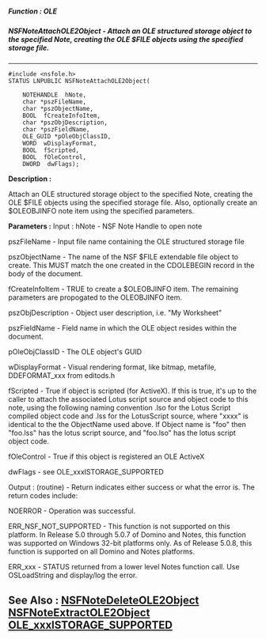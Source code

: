 ##### Function : OLE
##### NSFNoteAttachOLE2Object - Attach an OLE structured storage object to the specified Note, creating the OLE $FILE objects using the specified storage file.
---
```
#include <nsfole.h>
STATUS LNPUBLIC NSFNoteAttachOLE2Object(

	NOTEHANDLE  hNote,
	char *pszFileName,
	char *pszObjectName,
	BOOL  fCreateInfoItem,
	char *pszObjDescription,
	char *pszFieldName,
	OLE_GUID *pOleObjClassID,
	WORD  wDisplayFormat,
	BOOL  fScripted,
	BOOL  fOleControl,
	DWORD  dwFlags);
```
**Description :**

Attach an OLE structured storage object to the specified Note, creating the OLE 
$FILE objects using the specified storage file.  Also, optionally create an 
$OLEOBJINFO note item using the specified parameters.

**Parameters :**
Input :
hNote  -  NSF Note Handle to open note

pszFileName  -  Input file name containing the OLE structured storage file

pszObjectName  -  The name of the NSF $FILE extendable file object to create. This MUST match the one created in the CDOLEBEGIN record in the body of the document.

fCreateInfoItem  -  TRUE to create a $OLEOBJINFO item.  The remaining parameters are propogated to the OLEOBJINFO item.

pszObjDescription  -  Object user description, i.e. "My Worksheet"

pszFieldName  -  Field name in which the OLE object resides within the document.

pOleObjClassID  -  The OLE object's GUID

wDisplayFormat  -  Visual rendering format, like bitmap, metafile,  DDEFORMAT_xxx from editods.h

fScripted  -  True if object is scripted (for ActiveX).  If this is true, it's up to the caller to attach the associated Lotus script source and object code to this note, using the following naming convention <xxxx>.lso for the Lotus Script compiled object code and <xxxx>.lss for the LotusScript source, where "xxxx" is identical to the the ObjectName used above.  If Object name is "foo" then "foo.lss" has the lotus script source, and "foo.lso" has the lotus script object code.

fOleControl  -  True if this object is registered an OLE ActiveX

dwFlags  -  see OLE_xxxISTORAGE_SUPPORTED

Output :
(routine)  -  Return indicates either success or what the error is. The return codes include: 

NOERROR - Operation was successful.

ERR_NSF_NOT_SUPPORTED - This function is not supported on this platform.  In Release 5.0 through 5.0.7 of Domino and Notes, this function was supported on Windows 32-bit platforms only.  As of Release 5.0.8, this function is supported on all Domino and Notes platforms.

ERR_xxx - STATUS returned from a lower level Notes function call.  Use OSLoadString and display/log the error.



**See Also :**
[NSFNoteDeleteOLE2Object](/reference/Func/NSFNoteDeleteOLE2Object)
[NSFNoteExtractOLE2Object](/reference/Func/NSFNoteExtractOLE2Object)
[OLE_xxxISTORAGE_SUPPORTED](/reference/Symb/OLE_xxxISTORAGE_SUPPORTED)
---
